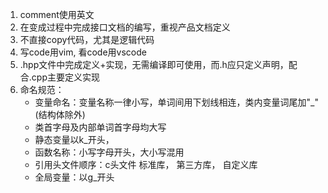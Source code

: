 1. comment使用英文
2. 在变成过程中完成接口文档的编写，重视产品文档定义
3. 不直接copy代码，尤其是逻辑代码
4. 写code用vim, 看code用vscode
5. .hpp文件中完成定义+实现，无需编译即可使用，而.h应只定义声明，配合.cpp主要定义实现
6. 命名规范：
	- 变量命名：变量名称一律小写，单词间用下划线相连，类内变量词尾加"_"(结构体除外)
	- 类首字母及内部单词首字母均大写
	- 静态变量以k_开头，
	- 函数名称：小写字母开头，大小写混用
	- 引用头文件顺序：c头文件  标准库， 第三方库， 自定义库
	- 全局变量：以g_开头